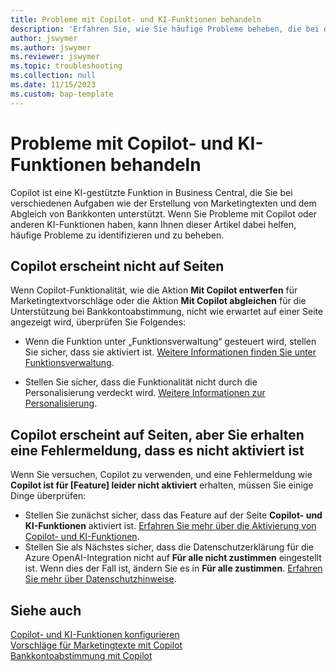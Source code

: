 ```yaml
---
title: Probleme mit Copilot- und KI-Funktionen behandeln
description: 'Erfahren Sie, wie Sie häufige Probleme beheben, die bei der Arbeit mit Copilot- und KI-Funktionen in Business Central auftreten können.'
author: jswymer
ms.author: jswymer
ms.reviewer: jswymer
ms.topic: troubleshooting
ms.collection: null
ms.date: 11/15/2023
ms.custom: bap-template
---
```

# <a name="troubleshoot-copilot-and-ai-capabilities"></a>Probleme mit Copilot- und KI-Funktionen behandeln

Copilot ist eine KI-gestützte Funktion in Business Central, die Sie bei verschiedenen Aufgaben wie der Erstellung von Marketingtexten und dem Abgleich von Bankkonten unterstützt. Wenn Sie Probleme mit Copilot oder anderen KI-Funktionen haben, kann Ihnen dieser Artikel dabei helfen, häufige Probleme zu identifizieren und zu beheben.

## <a name="copilot-doesnt-appear-on-pages"></a>Copilot erscheint nicht auf Seiten

Wenn Copilot-Funktionalität, wie die Aktion **Mit Copilot entwerfen** für Marketingtextvorschläge oder die Aktion **Mit Copilot abgleichen** für die Unterstützung bei Bankkontoabstimmung, nicht wie erwartet auf einer Seite angezeigt wird, überprüfen Sie Folgendes:

- Wenn die Funktion unter „Funktionsverwaltung“ gesteuert wird, stellen Sie sicher, dass sie aktiviert ist. [Weitere Informationen finden Sie unter Funktionsverwaltung](admin-feature-management.md).

- Stellen Sie sicher, dass die Funktionalität nicht durch die Personalisierung verdeckt wird. [Weitere Informationen zur Personalisierung](ui-personalization-user.md).

## <a name="copilot-appears-on-pages-but-you-get-an-error-that-its-not-activated"></a>Copilot erscheint auf Seiten, aber Sie erhalten eine Fehlermeldung, dass es nicht aktiviert ist

Wenn Sie versuchen, Copilot zu verwenden, und eine Fehlermeldung wie **Copilot ist für \[Feature\] leider nicht aktiviert** erhalten, müssen Sie einige Dinge überprüfen:

- Stellen Sie zunächst sicher, dass das Feature auf der Seite **Copilot- und KI-Funktionen** aktiviert ist. [Erfahren Sie mehr über die Aktivierung von Copilot- und KI-Funktionen](enable-ai.md#activate-features). 
- Stellen Sie als Nächstes sicher, dass die Datenschutzerklärung für die Azure OpenAI-Integration nicht auf **Für alle nicht zustimmen** eingestellt ist. Wenn dies der Fall ist, ändern Sie es in **Für alle zustimmen**. [Erfahren Sie mehr über Datenschutzhinweise](privacy-notices-status.md).

## <a name="see-also"></a>Siehe auch

[Copilot- und KI-Funktionen konfigurieren](enable-ai.md)  
[Vorschläge für Marketingtexte mit Copilot](ai-overview.md)  
[Bankkontoabstimmung mit Copilot](bank-reconciliation-with-copilot.md)  
